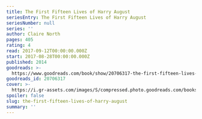 ```yaml
---
title: The First Fifteen Lives of Harry August
seriesEntry: The First Fifteen Lives of Harry August
seriesNumber: null
series: ''
author: Claire North
pages: 405
rating: 4
read: 2017-09-12T00:00:00.000Z
start: 2017-08-28T00:00:00.000Z
published: 2014
goodreads: >-
  https://www.goodreads.com/book/show/20706317-the-first-fifteen-lives-of-harry-august
goodreads_id: 20706317
cover: >-
  https://i.gr-assets.com/images/S/compressed.photo.goodreads.com/books/1407712314l/20706317._SX50_.jpg
spoiler: false
slug: the-first-fifteen-lives-of-harry-august
summary: ''
---
```


